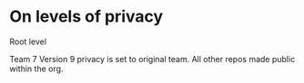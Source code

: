 # On levels of privacy
Root level

Team 7 Version 9 privacy is set to original team. All other repos made public within the org. 
